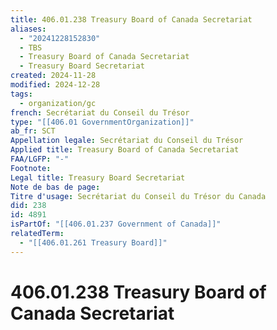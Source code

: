 ```yaml
---
title: 406.01.238 Treasury Board of Canada Secretariat
aliases:
  - "20241228152830"
  - TBS
  - Treasury Board of Canada Secretariat
  - Treasury Board Secretariat
created: 2024-11-28
modified: 2024-12-28
tags:
  - organization/gc
french: Secrétariat du Conseil du Trésor
type: "[[406.01 GovernmentOrganization]]"
ab_fr: SCT
Appellation legale: Secrétariat du Conseil du Trésor
Applied title: Treasury Board of Canada Secretariat
FAA/LGFP: "-"
Footnote: 
Legal title: Treasury Board Secretariat
Note de bas de page: 
Titre d'usage: Secrétariat du Conseil du Trésor du Canada
did: 238
id: 4891
isPartOf: "[[406.01.237 Government of Canada]]"
relatedTerm:
  - "[[406.01.261 Treasury Board]]"
---
```

# 406.01.238 Treasury Board of Canada Secretariat
